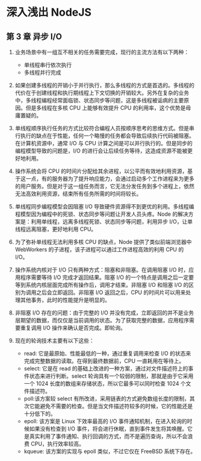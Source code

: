 # 深入浅出 NodeJS

## 第 3 章 异步 I/O

1. 业务场景中有一组互不相关的任务需要完成，现行的主流方法有以下两种：

   - 单线程串行依次执行
   - 多线程并行完成

2. 如果创建多线程的开销小于并行执行，那么多线程的方式是首选的。多线程的代价在于创建线程和执行期线程上下文切换的开销较大。另外在复杂的业务中，多线程编程经常面临锁、状态同步等问题，这是多线程被诟病的主要原因。但是多线程在多核 CPU 上能够有效提升 CPU 的利用率，这个优势是毋庸置疑的。

3. 单线程顺序执行任务的方式比较符合编程人员按顺序思考的思维方式。但是串行执行的缺点在于性能，任何一个略慢的任务都会导致后续执行代码被阻塞。在计算机资源中，通常 I/O 与 CPU 计算之间是可以并行执行的。但是同步的编程模型导致的问题是，I/O 的进行会让后续任务等待，这造成资源不能被更好地利用。

4. 操作系统会将 CPU 的时间片分配给其余进程，以公平而有效地利用资源，基于这一点，有的服务器为了提升响应能力，会通过启动多个工作进程来为更多的用户服务。但是对于这一组任务而言，它无法分发任务到多个进程上，依然无法高效利用资源，结束所有任务所需的时间将较长。

5. 单线程同步编程模型会因阻塞 I/O 导致硬件资源得不到更优的利用。多线程编程模型因为编程中的死锁、状态同步等问题让开发人员头疼。Node 的解决方案是：利用单线程，远离多线程死锁、状态同步等问题，利用异步 I/O，让单线程远离阻塞，更好地利用 CPU。

6. 为了弥补单线程无法利用多核 CPU 的缺点，Node 提供了类似前端浏览器中 WebWorkers 的子进程，该子进程可以通过工作进程高效的利用 CPU 的 I/O。

7. 操作系统内核对于 I/O 只有两种方式：阻塞和非阻塞。在调用阻塞 I/O 时，应用程序需要等待 I/O 完成才返回结果。阻塞 I/O 的一个特点是调用之后一定要等到系统内核层面完成所有操作后，调用才结束。非阻塞 I/O 和阻塞 I/O 的区别为调用之后会立即返回。非阻塞 I/O 返回之后，CPU 的时间片可以用来处理其他事务，此时的性能提升是明显的。

8. 非阻塞 I/O 存在的问题：由于完整的 I/O 并没有完成，立即返回的并不是业务层期望的数据，而仅仅是当前调用的状态。为了获取完整的数据，应用程序需要重复调用 I/O 操作来确认是否完成。即轮询。

9. 现在的轮询技术主要有以下这些：
   - read: 它是最原始、性能最低的一种，通过重复调用来检查 I/O 的状态来完成完整数据的读取。在得到最终数据前，CPU 一直耗用在等待上。
   - select: 它是在 read 的基础上改进的一种方案，通过对文件描述符上的事件状态来进行判断。select 轮询具有一个较弱的限制，那就是由于它采用一个 1024 长度的数组来存储状态，所以它最多可以同时检查 1024 个文件描述符。
   - poll:该方案较 select 有所改进，采用链表的方式避免数组长度的限制，其次它能避免不需要的检查。但是当文件描述符较多的时候，它的性能还是十分低下的。
   - epoll: 该方案是 Linux 下效率最高的 I/O 事件通知机制，在进入轮询的时候如果没有检查到 I/O 事件，将会进行休眠，直到事件发生将其唤醒。它是真实利用了事件通知、执行回调的方式，而不是遍历查询，所以不会浪费 CPU，执行效率较高。
   - kqueue: 该方案的实现与 epoll 类似，不过它仅在 FreeBSD 系统下存在。
